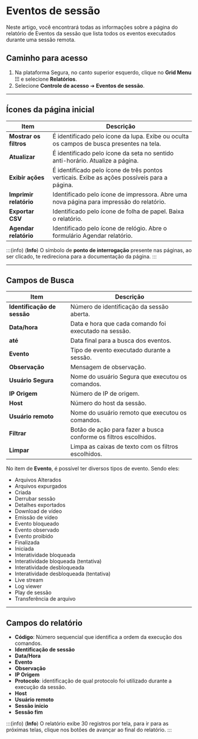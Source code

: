 # Eventos de sessão

Neste artigo, você encontrará todas as informações sobre a página do relatório de Eventos da sessão que lista todos os eventos executados durante uma sessão remota.

## Caminho para acesso

1. Na plataforma Segura, no canto superior esquerdo, clique no **Grid Menu ⁝⁝⁝** e selecione **Relatórios**.
2. Selecione **Controle de acesso** ➔ **Eventos de sessão**.

***

## Ícones da página inicial

**Item**|**Descrição**
|---|---|
**Mostrar os filtros**|É identificado pelo ícone da lupa. Exibe ou oculta os campos de busca presentes na tela.
**Atualizar**|É identificado pelo ícone da seta no sentido anti-horário. Atualize a página.
**Exibir ações**|É identificado pelo ícone de três pontos verticais. Exibe as ações possíveis para a página.
**Imprimir relatório**|Identificado pelo ícone de impressora. Abre uma nova página para impressão do relatório.
**Exportar CSV**|Identificado pelo ícone de folha de papel. Baixa o relatório.
**Agendar relatório**|Identificado pelo ícone de relógio. Abre o formulário Agendar relatório.

:::(info) (**Info**)
O símbolo de **ponto de interrogação** presente nas páginas, ao ser clicado, te redireciona para a documentação da página.
:::
***
## Campos de Busca

**Item**|**Descrição**
|---|---|
**Identificação de sessão**|Número de identificação da sessão aberta.
**Data/hora**|Data e hora que cada comando foi executado na sessão.
**até**|Data final para a busca dos eventos.
**Evento**|Tipo de evento executado durante a sessão.
**Observação**|Mensagem de observação.
**Usuário Segura**|Nome do usuário Segura que executou os comandos.
**IP Origem**|Número de IP de origem.
**Host**|Número do host da sessão.
**Usuário remoto**|Nome do usuário remoto que executou os comandos.
**Filtrar**|Botão de ação para fazer a busca conforme os filtros escolhidos.
**Limpar**|Limpa as caixas de texto com os filtros escolhidos.

No item de **Evento**, é possível ter diversos tipos de evento. Sendo eles:

* Arquivos Alterados
* Arquivos expurgados
* Criada
* Derrubar sessão
* Detalhes exportados
* Download de vídeo
* Emissão de vídeo
* Evento bloqueado
* Evento observado
* Evento proibido
* Finalizada
* Iniciada
* Interatividade bloqueada
* Interatividade bloqueada (tentativa)
* Interatividade desbloqueada
* Interatividade desbloqueada (tentativa)
* Live stream
* Log viewer
* Play de sessão
* Transferência de arquivo

***

## Campos do relatório

* **Código**: Número sequencial que identifica a ordem da execução dos comandos.
* **Identificação de sessão**
* **Data/Hora**
* **Evento**
* **Observação**
* **IP Origem**
* **Protocolo**: identificação de qual protocolo foi utilizado durante a execução da sessão.
* **Host**
* **Usuário remoto**
* **Sessão início**
* **Sessão fim**

:::(info) (**Info**)
O relatório exibe 30 registros por tela, para ir para as próximas telas, clique nos botões de avançar ao final do relatório.
:::